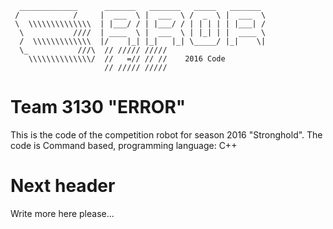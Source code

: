 ```
  _____________      _______   _______   _____   _______   
 /            /     |  ___  \ |  ___  \ /  _  \ |  ___  \   
 \  \\\\\\\\\\\\\\  | |___/ / | |___/ / | | | | | |___| /    
  \           ////  | ____  \ |  ___  \ | |_| | |  ____ \    
  /  \\\\\\\\\\\\\  |/    |_| |_|   |_| \_____/ |_|    \|    
  \_           ///\  // ///// /////                 
    \\\\\\\\\\\\\\/  //   =// // //    2016 Code
                     // ///// /////
```
# Team 3130 "ERROR"

This is the code of the competition robot for season 2016 "Stronghold".
The code is Command based, programming language: C++

# Next header

Write more here please...
